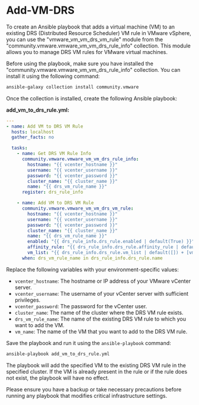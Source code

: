 # Add-VM-DRS
To create an Ansible playbook that adds a virtual machine (VM) to an existing DRS (Distributed Resource Scheduler) VM rule in VMware vSphere, you can use the "vmware_vm_vm_drs_vm_rule" module from the "community.vmware.vmware_vm_vm_drs_rule_info" collection. This module allows you to manage DRS VM rules for VMware virtual machines.

Before using the playbook, make sure you have installed the "community.vmware.vmware_vm_vm_drs_rule_info" collection. You can install it using the following command:
```bash
ansible-galaxy collection install community.vmware
```

Once the collection is installed, create the following Ansible playbook:

**add_vm_to_drs_rule.yml:**
```yaml
---
- name: Add VM to DRS VM Rule
  hosts: localhost
  gather_facts: no

  tasks:
    - name: Get DRS VM Rule Info
      community.vmware.vmware_vm_vm_drs_rule_info:
        hostname: "{{ vcenter_hostname }}"
        username: "{{ vcenter_username }}"
        password: "{{ vcenter_password }}"
        cluster_name: "{{ cluster_name }}"
        name: "{{ drs_vm_rule_name }}"
      register: drs_rule_info

    - name: Add VM to DRS VM Rule
      community.vmware.vmware_vm_vm_drs_vm_rule:
        hostname: "{{ vcenter_hostname }}"
        username: "{{ vcenter_username }}"
        password: "{{ vcenter_password }}"
        cluster_name: "{{ cluster_name }}"
        name: "{{ drs_vm_rule_name }}"
        enabled: "{{ drs_rule_info.drs_rule.enabled | default(True) }}"
        affinity_rule: "{{ drs_rule_info.drs_rule.affinity_rule | default(False) }}"
        vm_list: "{{ drs_rule_info.drs_rule.vm_list | default([]) + [vm_name] }}"
      when: drs_vm_rule_name in drs_rule_info.drs_rule.name
```

Replace the following variables with your environment-specific values:

- `vcenter_hostname`: The hostname or IP address of your VMware vCenter server.
- `vcenter_username`: The username of your vCenter server with sufficient privileges.
- `vcenter_password`: The password for the vCenter user.
- `cluster_name`: The name of the cluster where the DRS VM rule exists.
- `drs_vm_rule_name`: The name of the existing DRS VM rule to which you want to add the VM.
- `vm_name`: The name of the VM that you want to add to the DRS VM rule.

Save the playbook and run it using the `ansible-playbook` command:
```bash
ansible-playbook add_vm_to_drs_rule.yml
```

The playbook will add the specified VM to the existing DRS VM rule in the specified cluster. If the VM is already present in the rule or if the rule does not exist, the playbook will have no effect.

Please ensure you have a backup or take necessary precautions before running any playbook that modifies critical infrastructure settings.
